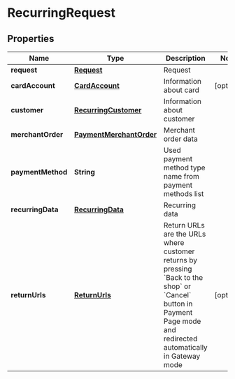 
# RecurringRequest

## Properties
Name | Type | Description | Notes
------------ | ------------- | ------------- | -------------
**request** | [**Request**](Request.md) | Request | 
**cardAccount** | [**CardAccount**](CardAccount.md) | Information about card |  [optional]
**customer** | [**RecurringCustomer**](RecurringCustomer.md) | Information about customer | 
**merchantOrder** | [**PaymentMerchantOrder**](PaymentMerchantOrder.md) | Merchant order data | 
**paymentMethod** | **String** | Used payment method type name from payment methods list | 
**recurringData** | [**RecurringData**](RecurringData.md) | Recurring data | 
**returnUrls** | [**ReturnUrls**](ReturnUrls.md) | Return URLs are the URLs where customer returns by pressing &#x60;Back to the shop&#x60; or &#x60;Cancel&#x60; button in Payment Page mode and redirected automatically in Gateway mode |  [optional]



